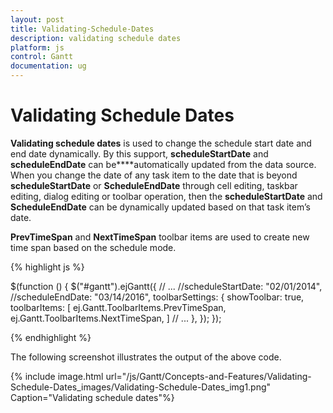 ```yaml
---
layout: post
title: Validating-Schedule-Dates
description: validating schedule dates
platform: js
control: Gantt
documentation: ug
---
```


# Validating Schedule Dates

**Validating schedule dates** is used to change the schedule start date and end date dynamically. By this support, **scheduleStartDate** and **scheduleEndDate** can be****automatically updated from the data source. When you change the date of any task item to the date that is beyond **scheduleStartDate** or **ScheduleEndDate** through cell editing, taskbar editing, dialog editing or toolbar operation, then the **scheduleStartDate** and **ScheduleEndDate** can be dynamically updated based on that task item’s date.

**PrevTimeSpan** and **NextTimeSpan** toolbar items are used to create new time span based on the schedule mode.

{% highlight js %}


$(function () {
            $("#gantt").ejGantt({
                // ...
                //scheduleStartDate: "02/01/2014",
                //scheduleEndDate: "03/14/2016",
                toolbarSettings: {
                    showToolbar: true,
                    toolbarItems: [
                    ej.Gantt.ToolbarItems.PrevTimeSpan,
                    ej.Gantt.ToolbarItems.NextTimeSpan, ]
                 // ...
                },
            });
        });



{% endhighlight %}


The following screenshot illustrates the output of the above code.

{% include image.html url="/js/Gantt/Concepts-and-Features/Validating-Schedule-Dates_images/Validating-Schedule-Dates_img1.png" Caption="Validating schedule dates"%}

